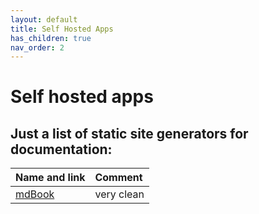 ```yaml
---
layout: default
title: Self Hosted Apps 
has_children: true
nav_order: 2
---
```


# Self hosted apps

## Just a list of static site generators for documentation:

|  Name and link      | Comment                  |
|:-------------|:------------------|
| [mdBook](https://rust-lang.github.io/mdBook/) | very clean  |
